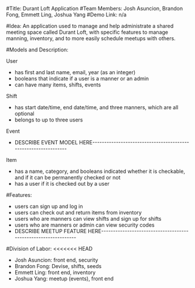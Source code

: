 #Title: Durant Loft Application
#Team Members: Josh Asuncion, Brandon Fong, Emmett Ling, Joshua Yang
#Demo Link: n/a

#Idea: An application used to manage and help administrate a shared meeting space called Durant Loft, with specific features to manage manning, inventory, and to more easily schedule meetups with others.

#Models and Description:

User
- has first and last name, email, year (as an integer)
- booleans that indicate if a user is a manner or an admin
- can have many items, shifts, events

Shift
- has start date/time, end date/time, and three manners, which are all optional
- belongs to up to three users

Event
- DESCRIBE EVENT MODEL HERE---------------------------------------------------------------

Item
- has a name, category, and booleans indicated whether it is checkable, and if it can be permanently checked or not
- has a user if it is checked out by a user

#Features:

- users can sign up and log in
- users can check out and return items from inventory
- users who are manners can view shifts and sign up for shifts
- users who are manners or admin can view security codes
- DESCRIBE MEETUP FEATURE HERE---------------------------------------------------------------

#Division of Labor:
<<<<<<< HEAD
- Josh Asuncion: front end, security
- Brandon Fong: Devise, shifts, seeds
- Emmett Ling: front end, inventory
- Joshua Yang: meetup (events), front end
